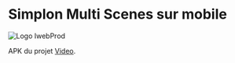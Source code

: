 # Simplon Multi Scenes sur mobile

![Logo IwebProd](https://iwebprod.fr/public/pictures/iwebprod_small.png)


APK du projet [Video](https://gnut.eu/apk/multi-scenes.apk).
